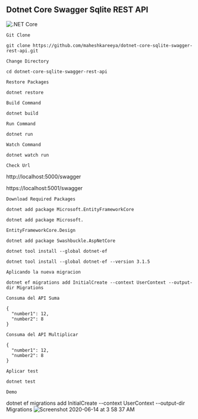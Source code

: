 ## Dotnet Core Swagger Sqlite REST API
![.NET Core](https://github.com/maheshkareeya/dotnet-core-sqlite-swagger-rest-api/workflows/.NET%20Core/badge.svg)

`Git Clone`
```
git clone https://github.com/maheshkareeya/dotnet-core-sqlite-swagger-rest-api.git
```
`Change Directory`
```
cd dotnet-core-sqlite-swagger-rest-api
```

`Restore Packages`
```
dotnet restore
```

`Build Command`
```
dotnet build
```

`Run Command`
```
dotnet run
```

`Watch Command`
```
dotnet watch run
```

`Check Url`

http://localhost:5000/swagger

https://localhost:5001/swagger

`Download Required Packages`
```
dotnet add package Microsoft.EntityFrameworkCore
```
```
dotnet add package Microsoft.
```
```
EntityFrameworkCore.Design
```
```
dotnet add package Swashbuckle.AspNetCore
```
```
dotnet tool install --global dotnet-ef
```
```
dotnet tool install --global dotnet-ef --version 3.1.5
```
`Aplicando la nueva migracion`
```
dotnet ef migrations add InitialCreate --context UserContext --output-dir Migrations
```

`Consuma del API Suma`
```
{
  "number1": 12,
  "number2": 8
}
```

`Consuma del API Multiplicar`
```
{
  "number1": 12,
  "number2": 8
}
```
`Aplicar test`
```
dotnet test
```
`Demo`

dotnet ef migrations add InitialCreate --context UserContext --output-dir Migrations
![Screenshot 2020-06-14 at 3 58 37 AM](https://user-images.githubusercontent.com/16520789/84580449-b6e04d00-adf4-11ea-9d95-0b9440cc8939.png)
